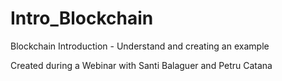 # Intro_Blockchain
Blockchain Introduction  - Understand and creating an example


Created during a Webinar with Santi Balaguer and Petru Catana
